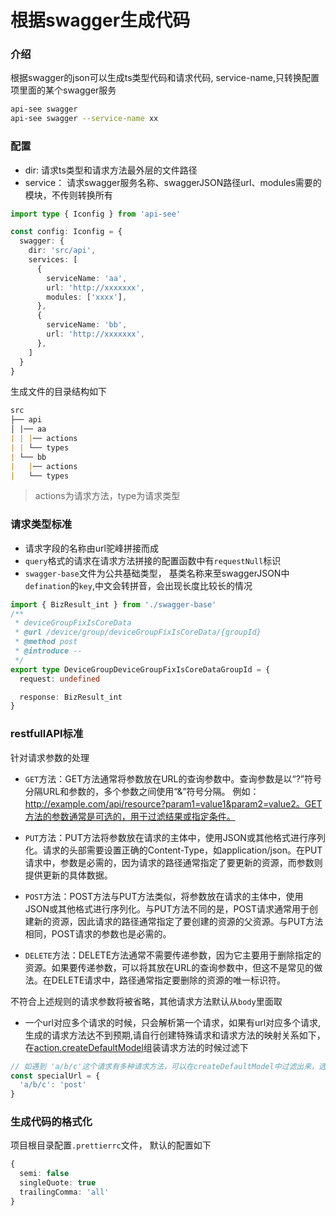 # 根据swagger生成代码

### 介绍

根据swagger的json可以生成ts类型代码和请求代码, service-name,只转换配置项里面的某个swagger服务

```bash
api-see swagger
api-see swagger --service-name xx
```

### 配置
- dir: 请求ts类型和请求方法最外层的文件路径
- service： 请求swagger服务名称、swaggerJSON路径url、modules需要的模块，不传则转换所有

```ts
import type { Iconfig } from 'api-see'

const config: Iconfig = {
  swagger: {
    dir: 'src/api',
    services: [
      {
        serviceName: 'aa',
        url: 'http://xxxxxxx',
        modules: ['xxxx'],
      },
      {
        serviceName: 'bb',
        url: 'http://xxxxxxx',
      },
    ]
  }
}
```

生成文件的目录结构如下

```markdown
src
├── api
│ |── aa
| | |── actions
| | └── types
| └── bb
|   |── actions
|   └── types
```

> actions为请求方法，type为请求类型

### 请求类型标准

- 请求字段的名称由url驼峰拼接而成
- `query`格式的请求在请求方法拼接的配置函数中有`requestNull`标识
- `swagger-base`文件为公共基础类型， 基类名称来至swaggerJSON中`defination`的`key`,中文会转拼音，会出现长度比较长的情况

```ts
import { BizResult_int } from './swagger-base'
/**
 * deviceGroupFixIsCoreData
 * @url /device/group/deviceGroupFixIsCoreData/{groupId}
 * @method post
 * @introduce --
 */
export type DeviceGroupDeviceGroupFixIsCoreDataGroupId = {
  request: undefined

  response: BizResult_int
}
```

### restfullAPI标准

针对请求参数的处理

- `GET`方法：GET方法通常将参数放在URL的查询参数中。查询参数是以“?”符号分隔URL和参数的，多个参数之间使用“&”符号分隔。
例如：http://example.com/api/resource?param1=value1&param2=value2。GET方法的参数通常是可选的，用于过滤结果或指定条件。

- `PUT`方法：PUT方法将参数放在请求的主体中，使用JSON或其他格式进行序列化。请求的头部需要设置正确的Content-Type，如application/json。在PUT请求中，参数是必需的，因为请求的路径通常指定了要更新的资源，而参数则提供更新的具体数据。

- `POST`方法：POST方法与PUT方法类似，将参数放在请求的主体中，使用JSON或其他格式进行序列化。与PUT方法不同的是，POST请求通常用于创建新的资源，因此请求的路径通常指定了要创建的资源的父资源。与PUT方法相同，POST请求的参数也是必需的。

- `DELETE`方法：DELETE方法通常不需要传递参数，因为它主要用于删除指定的资源。如果要传递参数，可以将其放在URL的查询参数中，但这不是常见的做法。在DELETE请求中，路径通常指定要删除的资源的唯一标识符。

不符合上述规则的请求参数将被省略，其他请求方法默认从`body`里面取

- 一个url对应多个请求的时候，只会解析第一个请求，如果有url对应多个请求,生成的请求方法达不到预期,请自行创建特殊请求和请求方法的映射关系如下，在[action.createDefaultModel](/#/create-action)组装请求方法的时候过滤下

```ts
// 如遇到 'a/b/c'这个请求有多种请求方法，可以在createDefaultModel中过滤出来，选择生成多个，或者生成需要的方法的请求
const specialUrl = {
  'a/b/c': 'post'
}
```

### 生成代码的格式化

项目根目录配置`.prettierrc`文件， 默认的配置如下

```ts
{
  semi: false
  singleQuote: true
  trailingComma: 'all'
}
```